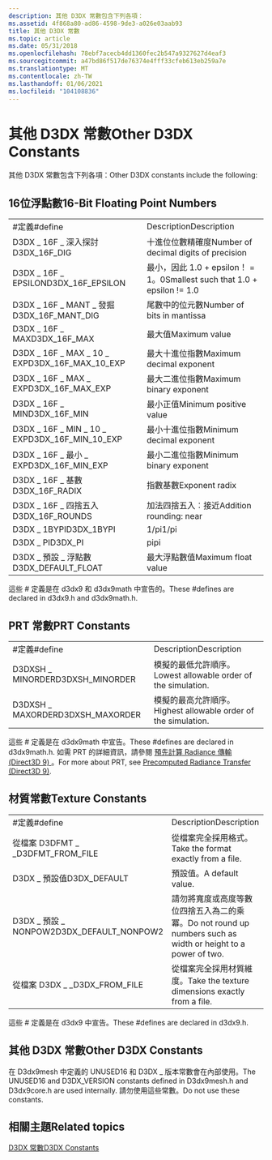 ```yaml
---
description: 其他 D3DX 常數包含下列各項：
ms.assetid: 4f868a80-ad86-4598-9de3-a026e03aab93
title: 其他 D3DX 常數
ms.topic: article
ms.date: 05/31/2018
ms.openlocfilehash: 78ebf7acecb4dd1360fec2b547a9327627d4eaf3
ms.sourcegitcommit: a47bd86f517de76374e4fff33cfeb613eb259a7e
ms.translationtype: MT
ms.contentlocale: zh-TW
ms.lasthandoff: 01/06/2021
ms.locfileid: "104108836"
---
```

# <a name="other-d3dx-constants"></a><span data-ttu-id="b24bc-103">其他 D3DX 常數</span><span class="sxs-lookup"><span data-stu-id="b24bc-103">Other D3DX Constants</span></span>

<span data-ttu-id="b24bc-104">其他 D3DX 常數包含下列各項：</span><span class="sxs-lookup"><span data-stu-id="b24bc-104">Other D3DX constants include the following:</span></span>

## <a name="16-bit-floating-point-numbers"></a><span data-ttu-id="b24bc-105">16位浮點數</span><span class="sxs-lookup"><span data-stu-id="b24bc-105">16-Bit Floating Point Numbers</span></span>



|                         |                                         |
|-------------------------|-----------------------------------------|
| <span data-ttu-id="b24bc-106">\#定義</span><span class="sxs-lookup"><span data-stu-id="b24bc-106">\#define</span></span>                | <span data-ttu-id="b24bc-107">Description</span><span class="sxs-lookup"><span data-stu-id="b24bc-107">Description</span></span>                             |
| <span data-ttu-id="b24bc-108">D3DX \_ 16F \_ 深入探討</span><span class="sxs-lookup"><span data-stu-id="b24bc-108">D3DX\_16F\_DIG</span></span>          | <span data-ttu-id="b24bc-109">十進位位數精確度</span><span class="sxs-lookup"><span data-stu-id="b24bc-109">Number of decimal digits of precision</span></span>   |
| <span data-ttu-id="b24bc-110">D3DX \_ 16F \_ EPSILON</span><span class="sxs-lookup"><span data-stu-id="b24bc-110">D3DX\_16F\_EPSILON</span></span>      | <span data-ttu-id="b24bc-111">最小，因此 1.0 + epsilon！ = 1。0</span><span class="sxs-lookup"><span data-stu-id="b24bc-111">Smallest such that 1.0 + epsilon != 1.0</span></span> |
| <span data-ttu-id="b24bc-112">D3DX \_ 16F \_ MANT \_ 發掘</span><span class="sxs-lookup"><span data-stu-id="b24bc-112">D3DX\_16F\_MANT\_DIG</span></span>    | <span data-ttu-id="b24bc-113">尾數中的位元數</span><span class="sxs-lookup"><span data-stu-id="b24bc-113">Number of bits in mantissa</span></span>              |
| <span data-ttu-id="b24bc-114">D3DX \_ 16F \_ MAX</span><span class="sxs-lookup"><span data-stu-id="b24bc-114">D3DX\_16F\_MAX</span></span>          | <span data-ttu-id="b24bc-115">最大值</span><span class="sxs-lookup"><span data-stu-id="b24bc-115">Maximum value</span></span>                           |
| <span data-ttu-id="b24bc-116">D3DX \_ 16F \_ MAX \_ 10 \_ EXP</span><span class="sxs-lookup"><span data-stu-id="b24bc-116">D3DX\_16F\_MAX\_10\_EXP</span></span> | <span data-ttu-id="b24bc-117">最大十進位指數</span><span class="sxs-lookup"><span data-stu-id="b24bc-117">Maximum decimal exponent</span></span>                |
| <span data-ttu-id="b24bc-118">D3DX \_ 16F \_ MAX \_ EXP</span><span class="sxs-lookup"><span data-stu-id="b24bc-118">D3DX\_16F\_MAX\_EXP</span></span>     | <span data-ttu-id="b24bc-119">最大二進位指數</span><span class="sxs-lookup"><span data-stu-id="b24bc-119">Maximum binary exponent</span></span>                 |
| <span data-ttu-id="b24bc-120">D3DX \_ 16F \_ MIN</span><span class="sxs-lookup"><span data-stu-id="b24bc-120">D3DX\_16F\_MIN</span></span>          | <span data-ttu-id="b24bc-121">最小正值</span><span class="sxs-lookup"><span data-stu-id="b24bc-121">Minimum positive value</span></span>                  |
| <span data-ttu-id="b24bc-122">D3DX \_ 16F \_ MIN \_ 10 \_ EXP</span><span class="sxs-lookup"><span data-stu-id="b24bc-122">D3DX\_16F\_MIN\_10\_EXP</span></span> | <span data-ttu-id="b24bc-123">最小十進位指數</span><span class="sxs-lookup"><span data-stu-id="b24bc-123">Minimum decimal exponent</span></span>                |
| <span data-ttu-id="b24bc-124">D3DX \_ 16F \_ 最小 \_ EXP</span><span class="sxs-lookup"><span data-stu-id="b24bc-124">D3DX\_16F\_MIN\_EXP</span></span>     | <span data-ttu-id="b24bc-125">最小二進位指數</span><span class="sxs-lookup"><span data-stu-id="b24bc-125">Minimum binary exponent</span></span>                 |
| <span data-ttu-id="b24bc-126">D3DX \_ 16F \_ 基數</span><span class="sxs-lookup"><span data-stu-id="b24bc-126">D3DX\_16F\_RADIX</span></span>        | <span data-ttu-id="b24bc-127">指數基數</span><span class="sxs-lookup"><span data-stu-id="b24bc-127">Exponent radix</span></span>                          |
| <span data-ttu-id="b24bc-128">D3DX \_ 16F \_ 四捨五入</span><span class="sxs-lookup"><span data-stu-id="b24bc-128">D3DX\_16F\_ROUNDS</span></span>       | <span data-ttu-id="b24bc-129">加法四捨五入︰接近</span><span class="sxs-lookup"><span data-stu-id="b24bc-129">Addition rounding: near</span></span>                 |
| <span data-ttu-id="b24bc-130">D3DX \_ 1BYPI</span><span class="sxs-lookup"><span data-stu-id="b24bc-130">D3DX\_1BYPI</span></span>             | <span data-ttu-id="b24bc-131">1/pi</span><span class="sxs-lookup"><span data-stu-id="b24bc-131">1/pi</span></span>                                    |
| <span data-ttu-id="b24bc-132">D3DX \_ PI</span><span class="sxs-lookup"><span data-stu-id="b24bc-132">D3DX\_PI</span></span>                | <span data-ttu-id="b24bc-133">pi</span><span class="sxs-lookup"><span data-stu-id="b24bc-133">pi</span></span>                                      |
| <span data-ttu-id="b24bc-134">D3DX \_ 預設 \_ 浮點數</span><span class="sxs-lookup"><span data-stu-id="b24bc-134">D3DX\_DEFAULT\_FLOAT</span></span>    | <span data-ttu-id="b24bc-135">最大浮點數值</span><span class="sxs-lookup"><span data-stu-id="b24bc-135">Maximum float value</span></span>                     |



 

<span data-ttu-id="b24bc-136">這些 \# 定義是在 d3dx9 和 d3dx9math 中宣告的。</span><span class="sxs-lookup"><span data-stu-id="b24bc-136">These \#defines are declared in d3dx9.h and d3dx9math.h.</span></span>

## <a name="prt-constants"></a><span data-ttu-id="b24bc-137">PRT 常數</span><span class="sxs-lookup"><span data-stu-id="b24bc-137">PRT Constants</span></span>



|                  |                                            |
|------------------|--------------------------------------------|
| <span data-ttu-id="b24bc-138">\#定義</span><span class="sxs-lookup"><span data-stu-id="b24bc-138">\#define</span></span>         | <span data-ttu-id="b24bc-139">Description</span><span class="sxs-lookup"><span data-stu-id="b24bc-139">Description</span></span>                                |
| <span data-ttu-id="b24bc-140">D3DXSH \_ MINORDER</span><span class="sxs-lookup"><span data-stu-id="b24bc-140">D3DXSH\_MINORDER</span></span> | <span data-ttu-id="b24bc-141">模擬的最低允許順序。</span><span class="sxs-lookup"><span data-stu-id="b24bc-141">Lowest allowable order of the simulation.</span></span>  |
| <span data-ttu-id="b24bc-142">D3DXSH \_ MAXORDER</span><span class="sxs-lookup"><span data-stu-id="b24bc-142">D3DXSH\_MAXORDER</span></span> | <span data-ttu-id="b24bc-143">模擬的最高允許順序。</span><span class="sxs-lookup"><span data-stu-id="b24bc-143">Highest allowable order of the simulation.</span></span> |



 

<span data-ttu-id="b24bc-144">這些 \# 定義是在 d3dx9math 中宣告。</span><span class="sxs-lookup"><span data-stu-id="b24bc-144">These \#defines are declared in d3dx9math.h.</span></span> <span data-ttu-id="b24bc-145">如需 PRT 的詳細資訊，請參閱 [預先計算 Radiance 傳輸 (Direct3D 9) ](precomputed-radiance-transfer.md)。</span><span class="sxs-lookup"><span data-stu-id="b24bc-145">For more about PRT, see [Precomputed Radiance Transfer (Direct3D 9)](precomputed-radiance-transfer.md).</span></span>

## <a name="texture-constants"></a><span data-ttu-id="b24bc-146">材質常數</span><span class="sxs-lookup"><span data-stu-id="b24bc-146">Texture Constants</span></span>



|                        |                                                                    |
|------------------------|--------------------------------------------------------------------|
| <span data-ttu-id="b24bc-147">\#定義</span><span class="sxs-lookup"><span data-stu-id="b24bc-147">\#define</span></span>               | <span data-ttu-id="b24bc-148">Description</span><span class="sxs-lookup"><span data-stu-id="b24bc-148">Description</span></span>                                                        |
| <span data-ttu-id="b24bc-149">從檔案 D3DFMT \_ \_</span><span class="sxs-lookup"><span data-stu-id="b24bc-149">D3DFMT\_FROM\_FILE</span></span>     | <span data-ttu-id="b24bc-150">從檔案完全採用格式。</span><span class="sxs-lookup"><span data-stu-id="b24bc-150">Take the format exactly from a file.</span></span>                               |
| <span data-ttu-id="b24bc-151">D3DX \_ 預設值</span><span class="sxs-lookup"><span data-stu-id="b24bc-151">D3DX\_DEFAULT</span></span>          | <span data-ttu-id="b24bc-152">預設值。</span><span class="sxs-lookup"><span data-stu-id="b24bc-152">A default value.</span></span>                                                   |
| <span data-ttu-id="b24bc-153">D3DX \_ 預設 \_ NONPOW2</span><span class="sxs-lookup"><span data-stu-id="b24bc-153">D3DX\_DEFAULT\_NONPOW2</span></span> | <span data-ttu-id="b24bc-154">請勿將寬度或高度等數位四捨五入為二的乘冪。</span><span class="sxs-lookup"><span data-stu-id="b24bc-154">Do not round up numbers such as width or height to a power of two.</span></span> |
| <span data-ttu-id="b24bc-155">從檔案 D3DX \_ \_</span><span class="sxs-lookup"><span data-stu-id="b24bc-155">D3DX\_FROM\_FILE</span></span>       | <span data-ttu-id="b24bc-156">從檔案完全採用材質維度。</span><span class="sxs-lookup"><span data-stu-id="b24bc-156">Take the texture dimensions exactly from a file.</span></span>                   |



 

<span data-ttu-id="b24bc-157">這些 \# 定義是在 d3dx9 中宣告。</span><span class="sxs-lookup"><span data-stu-id="b24bc-157">These \#defines are declared in d3dx9.h.</span></span>

## <a name="other-d3dx-constants"></a><span data-ttu-id="b24bc-158">其他 D3DX 常數</span><span class="sxs-lookup"><span data-stu-id="b24bc-158">Other D3DX Constants</span></span>

<span data-ttu-id="b24bc-159">在 D3dx9mesh 中定義的 UNUSED16 和 D3DX \_ 版本常數會在內部使用。</span><span class="sxs-lookup"><span data-stu-id="b24bc-159">The UNUSED16 and D3DX\_VERSION constants defined in D3dx9mesh.h and D3dx9core.h are used internally.</span></span> <span data-ttu-id="b24bc-160">請勿使用這些常數。</span><span class="sxs-lookup"><span data-stu-id="b24bc-160">Do not use these constants.</span></span>

## <a name="related-topics"></a><span data-ttu-id="b24bc-161">相關主題</span><span class="sxs-lookup"><span data-stu-id="b24bc-161">Related topics</span></span>

<dl> <dt>

[<span data-ttu-id="b24bc-162">D3DX 常數</span><span class="sxs-lookup"><span data-stu-id="b24bc-162">D3DX Constants</span></span>](dx9-graphics-reference-d3dx-constants.md)
</dt> </dl>

 

 



